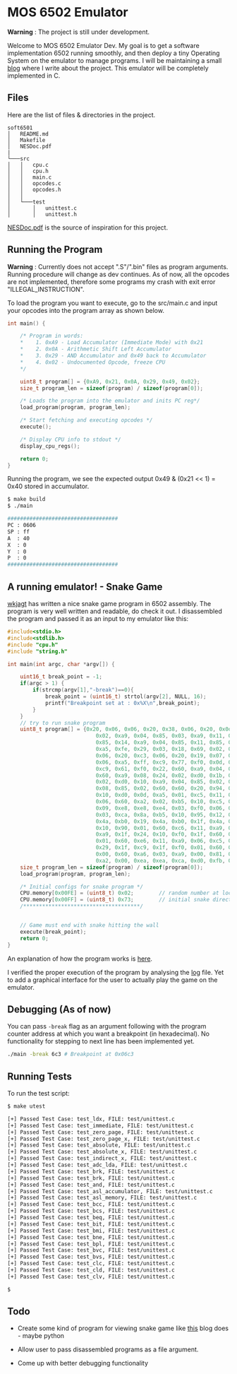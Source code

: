 # MOS 6502 Emulator

**Warning** : The project is still under development. 

Welcome to MOS 6502 Emulator Dev. My goal is to get a software implementation 6502 running smoothly, and then deploy a tiny Operating System on the emulator to manage programs. I will be maintaining a small [blog](https://atman-kar.github.io/soft6502/) where I write about the project. This emulator will be completely implemented in C. 

## Files

Here are the list of files & directories in the project.

```
soft6501
│   README.md
│   Makefile    
│   NESDoc.pdf
|
└───src
│   │   cpu.c
│   │   cpu.h
│   │   main.c
│   │   opcodes.c
│   │   opcodes.h
│   │
│   └───test
│       │   unittest.c
│       │   unittest.h

```

[NESDoc.pdf](https://www.nesdev.com/NESDoc.pdf) is the source of inspiration for this project. 

## Running the Program

**Warning** : Currently does not accept ".S"/".bin" files as program arguments. Running procedure will change as dev continues. As of now, all the opcodes are not implemented, therefore some programs my crash with exit error "ILLEGAL_INSTRUCTION".

To load the program you want to execute, go to the src/main.c and input your opcodes into the program array as shown below.

```cpp
int main() {

    /* Program in words: 
    *    1. 0xA9 - Load Accumulator (Immediate Mode) with 0x21
    *    2. 0x0A - Arithmetic Shift Left Accumulator
    *    3. 0x29 - AND Accumulator and 0x49 back to Accumulator
    *    4. 0x02 - Undocumented Opcode, freeze CPU
    */

    uint8_t program[] = {0xA9, 0x21, 0x0A, 0x29, 0x49, 0x02};
    size_t program_len = sizeof(program) / sizeof(program[0]);

    /* Loads the program into the emulator and inits PC reg*/
    load_program(program, program_len);

    /* Start fetching and executing opcodes */
    execute();

    /* Display CPU info to stdout */
    display_cpu_regs();

    return 0;
}
```

Running the program, we see the expected output 0x49 & (0x21 << 1) = 0x40 stored in accumulator.

```bash
$ make build
$ ./main

###################################
PC : 0606
SP : ff
A  : 40
X  : 0
Y  : 0
P  : 0
###################################
```

## A running emulator! - Snake Game

[wkjagt](https://gist.github.com/wkjagt) has written a nice snake game program in 6502 assembly. The program is very well written and readable, do check it out. I disassembled the program and passed it as an input to my emulator like this: 

```cpp
#include<stdio.h>
#include<stdlib.h>
#include "cpu.h"
#include "string.h"

int main(int argc, char *argv[]) {

    uint16_t break_point = -1;
    if(argc > 1) {
        if(strcmp(argv[1],"-break")==0){
            break_point = (uint16_t) strtol(argv[2], NULL, 16);
            printf("Breakpoint set at : 0x%X\n",break_point); 
        }
    }
    // try to run snake program 
    uint8_t program[] = {0x20, 0x06, 0x06, 0x20, 0x38, 0x06, 0x20, 0x0d, 0x06, 0x20, 0x2a, 0x06, 0x60, 0xa9, 0x02, 0x85,
                            0x02, 0xa9, 0x04, 0x85, 0x03, 0xa9, 0x11, 0x85, 0x10, 0xa9, 0x10, 0x85, 0x12, 0xa9, 0x0f,
                            0x85, 0x14, 0xa9, 0x04, 0x85, 0x11, 0x85, 0x13, 0x85, 0x15, 0x60, 0xa5, 0xfe, 0x85, 0x00,
                            0xa5, 0xfe, 0x29, 0x03, 0x18, 0x69, 0x02, 0x85, 0x01, 0x60, 0x20, 0x4d, 0x06, 0x20, 0x8d,
                            0x06, 0x20, 0xc3, 0x06, 0x20, 0x19, 0x07, 0x20, 0x20, 0x07, 0x20, 0x2d, 0x07, 0x4c, 0x38,
                            0x06, 0xa5, 0xff, 0xc9, 0x77, 0xf0, 0x0d, 0xc9, 0x64, 0xf0, 0x14, 0xc9, 0x73, 0xf0, 0x1b,
                            0xc9, 0x61, 0xf0, 0x22, 0x60, 0xa9, 0x04, 0x24, 0x02, 0xd0, 0x26, 0xa9, 0x01, 0x85, 0x02,
                            0x60, 0xa9, 0x08, 0x24, 0x02, 0xd0, 0x1b, 0xa9, 0x02, 0x85, 0x02, 0x60, 0xa9, 0x01, 0x24,
                            0x02, 0xd0, 0x10, 0xa9, 0x04, 0x85, 0x02, 0x60, 0xa9, 0x02, 0x24, 0x02, 0xd0, 0x05, 0xa9,
                            0x08, 0x85, 0x02, 0x60, 0x60, 0x20, 0x94, 0x06, 0x20, 0xa8, 0x06, 0x60, 0xa5, 0x00, 0xc5,
                            0x10, 0xd0, 0x0d, 0xa5, 0x01, 0xc5, 0x11, 0xd0, 0x07, 0xe6, 0x03, 0xe6, 0x03, 0x20, 0x2a,
                            0x06, 0x60, 0xa2, 0x02, 0xb5, 0x10, 0xc5, 0x10, 0xd0, 0x06, 0xb5, 0x11, 0xc5, 0x11, 0xf0,
                            0x09, 0xe8, 0xe8, 0xe4, 0x03, 0xf0, 0x06, 0x4c, 0xaa, 0x06, 0x4c, 0x35, 0x07, 0x60, 0xa6,
                            0x03, 0xca, 0x8a, 0xb5, 0x10, 0x95, 0x12, 0xca, 0x10, 0xf9, 0xa5, 0x02, 0x4a, 0xb0, 0x09,
                            0x4a, 0xb0, 0x19, 0x4a, 0xb0, 0x1f, 0x4a, 0xb0, 0x2f, 0xa5, 0x10, 0x38, 0xe9, 0x20, 0x85,
                            0x10, 0x90, 0x01, 0x60, 0xc6, 0x11, 0xa9, 0x01, 0xc5, 0x11, 0xf0, 0x28, 0x60, 0xe6, 0x10,
                            0xa9, 0x1f, 0x24, 0x10, 0xf0, 0x1f, 0x60, 0xa5, 0x10, 0x18, 0x69, 0x20, 0x85, 0x10, 0xb0,
                            0x01, 0x60, 0xe6, 0x11, 0xa9, 0x06, 0xc5, 0x11, 0xf0, 0x0c, 0x60, 0xc6, 0x10, 0xa5, 0x10,
                            0x29, 0x1f, 0xc9, 0x1f, 0xf0, 0x01, 0x60, 0x4c, 0x35, 0x07, 0xa0, 0x00, 0xa5, 0xfe, 0x91,
                            0x00, 0x60, 0xa6, 0x03, 0xa9, 0x00, 0x81, 0x10, 0xa2, 0x00, 0xa9, 0x01, 0x81, 0x10, 0x60,
                            0xa2, 0x00, 0xea, 0xea, 0xca, 0xd0, 0xfb, 0x60};
    size_t program_len = sizeof(program) / sizeof(program[0]);
    load_program(program, program_len);

    /* Initial configs for snake program */
    CPU.memory[0x00FE] = (uint8_t) 0x02;        // random number at loc xFE
    CPU.memory[0x00FF] = (uint8_t) 0x73;        // initial snake direction -> down
    /*************************************/


    // Game must end with snake hitting the wall
    execute(break_point);
    return 0;
}

```

An explanation of how the program works is [here](https://skilldrick.github.io/easy6502/).

I verified the proper execution of the program by analysing the [log](log) file. Yet to add a graphical interface for the user to actually play the game on the emulator.

## Debugging (As of now)

You can pass ```-break``` flag as an argument following with the program counter address at which you want a breakpoint (in hexadecimal). No functionality for stepping to next line has been implemented yet. 

```bash
./main -break 6c3 # Breakpoint at 0x06c3
```

## Running Tests

To run the test script:

```bash
$ make utest

[+] Passed Test Case: test_ldx, FILE: test/unittest.c
[+] Passed Test Case: test_immediate, FILE: test/unittest.c
[+] Passed Test Case: test_zero_page, FILE: test/unittest.c
[+] Passed Test Case: test_zero_page_x, FILE: test/unittest.c
[+] Passed Test Case: test_absolute, FILE: test/unittest.c
[+] Passed Test Case: test_absolute_x, FILE: test/unittest.c
[+] Passed Test Case: test_indirect_x, FILE: test/unittest.c
[+] Passed Test Case: test_adc_lda, FILE: test/unittest.c
[+] Passed Test Case: test_brk, FILE: test/unittest.c
[+] Passed Test Case: test_brk, FILE: test/unittest.c
[+] Passed Test Case: test_and, FILE: test/unittest.c
[+] Passed Test Case: test_asl_accumulator, FILE: test/unittest.c
[+] Passed Test Case: test_asl_memory, FILE: test/unittest.c
[+] Passed Test Case: test_bcc, FILE: test/unittest.c
[+] Passed Test Case: test_bcs, FILE: test/unittest.c
[+] Passed Test Case: test_beq, FILE: test/unittest.c
[+] Passed Test Case: test_bit, FILE: test/unittest.c
[+] Passed Test Case: test_bmi, FILE: test/unittest.c
[+] Passed Test Case: test_bne, FILE: test/unittest.c
[+] Passed Test Case: test_bpl, FILE: test/unittest.c
[+] Passed Test Case: test_bvc, FILE: test/unittest.c
[+] Passed Test Case: test_bvs, FILE: test/unittest.c
[+] Passed Test Case: test_clc, FILE: test/unittest.c
[+] Passed Test Case: test_cld, FILE: test/unittest.c
[+] Passed Test Case: test_clv, FILE: test/unittest.c

$
```

## Todo 

* Create some kind of program for viewing snake game like [this](https://skilldrick.github.io/easy6502/) blog does - maybe python 

* Allow user to pass disassembled programs as a file argument. 

* Come up with better debugging functionality
